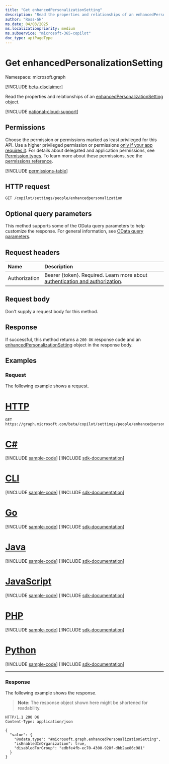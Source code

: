 ```yaml
---
title: "Get enhancedPersonalizationSetting"
description: "Read the properties and relationships of an enhancedPersonalizationSetting object."
author: "Ross-GH"
ms.date: 04/03/2025
ms.localizationpriority: medium
ms.subservice: "microsoft-365-copilot"
doc_type: apiPageType
---
```


# Get enhancedPersonalizationSetting

Namespace: microsoft.graph

[!INCLUDE [beta-disclaimer](../../includes/beta-disclaimer.md)]

Read the properties and relationships of an [enhancedPersonalizationSetting](../resources/enhancedpersonalizationsetting.md) object.

[!INCLUDE [national-cloud-support](../../includes/global-only.md)]

## Permissions

Choose the permission or permissions marked as least privileged for this API. Use a higher privileged permission or permissions [only if your app requires it](/graph/permissions-overview#best-practices-for-using-microsoft-graph-permissions). For details about delegated and application permissions, see [Permission types](/graph/permissions-overview#permission-types). To learn more about these permissions, see the [permissions reference](/graph/permissions-reference).

<!-- { "blockType": "permissions", "name": "enhancedpersonalizationsetting_get" } -->
[!INCLUDE [permissions-table](../includes/permissions/enhancedpersonalizationsetting-get-permissions.md)]

## HTTP request

<!-- {
  "blockType": "ignored"
}
-->
``` http
GET /copilot/settings/people/enhancedpersonalization
```

## Optional query parameters

This method supports some of the OData query parameters to help customize the response. For general information, see [OData query parameters](/graph/query-parameters).

## Request headers

|Name|Description|
|:---|:---|
|Authorization|Bearer {token}. Required. Learn more about [authentication and authorization](/graph/auth/auth-concepts).|

## Request body

Don't supply a request body for this method.

## Response

If successful, this method returns a `200 OK` response code and an [enhancedPersonalizationSetting](../resources/enhancedpersonalizationsetting.md) object in the response body.

## Examples

### Request

The following example shows a request.
# [HTTP](#tab/http)
<!-- {
  "blockType": "request",
  "name": "get_enhancedpersonalizationsetting"
}
-->
``` http
GET https://graph.microsoft.com/beta/copilot/settings/people/enhancedpersonalization
```

# [C#](#tab/csharp)
[!INCLUDE [sample-code](../includes/snippets/csharp/get-enhancedpersonalizationsetting-csharp-snippets.md)]
[!INCLUDE [sdk-documentation](../includes/snippets/snippets-sdk-documentation-link.md)]

# [CLI](#tab/cli)
[!INCLUDE [sample-code](../includes/snippets/cli/get-enhancedpersonalizationsetting-cli-snippets.md)]
[!INCLUDE [sdk-documentation](../includes/snippets/snippets-sdk-documentation-link.md)]

# [Go](#tab/go)
[!INCLUDE [sample-code](../includes/snippets/go/get-enhancedpersonalizationsetting-go-snippets.md)]
[!INCLUDE [sdk-documentation](../includes/snippets/snippets-sdk-documentation-link.md)]

# [Java](#tab/java)
[!INCLUDE [sample-code](../includes/snippets/java/get-enhancedpersonalizationsetting-java-snippets.md)]
[!INCLUDE [sdk-documentation](../includes/snippets/snippets-sdk-documentation-link.md)]

# [JavaScript](#tab/javascript)
[!INCLUDE [sample-code](../includes/snippets/javascript/get-enhancedpersonalizationsetting-javascript-snippets.md)]
[!INCLUDE [sdk-documentation](../includes/snippets/snippets-sdk-documentation-link.md)]

# [PHP](#tab/php)
[!INCLUDE [sample-code](../includes/snippets/php/get-enhancedpersonalizationsetting-php-snippets.md)]
[!INCLUDE [sdk-documentation](../includes/snippets/snippets-sdk-documentation-link.md)]

# [Python](#tab/python)
[!INCLUDE [sample-code](../includes/snippets/python/get-enhancedpersonalizationsetting-python-snippets.md)]
[!INCLUDE [sdk-documentation](../includes/snippets/snippets-sdk-documentation-link.md)]

---

### Response

The following example shows the response.
>**Note:** The response object shown here might be shortened for readability.
<!-- {
  "blockType": "response",
  "truncated": true,
  "@odata.type": "microsoft.graph.enhancedPersonalizationSetting"
}
-->
``` http
HTTP/1.1 200 OK
Content-Type: application/json

{
  "value": {
    "@odata.type": "#microsoft.graph.enhancedPersonalizationSetting",
    "isEnabledInOrganization": true,
    "disabledForGroup": "edbfe4fb-ec70-4300-928f-dbb2ae86c981"
  }
}
```
